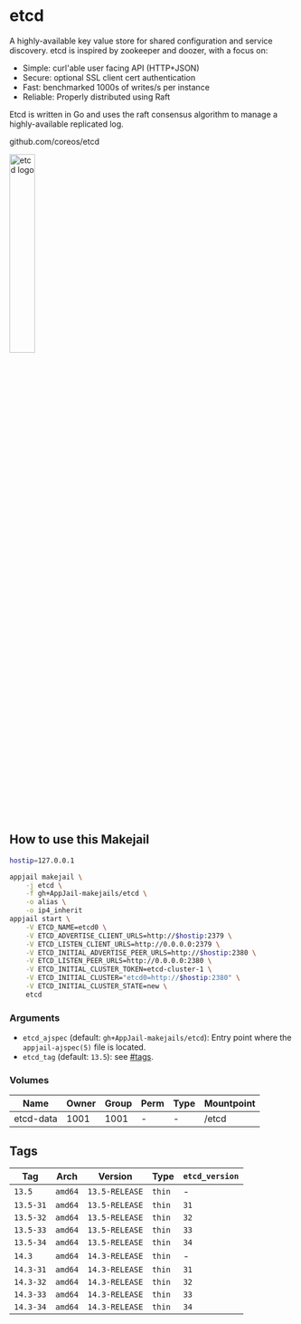 # etcd

A highly-available key value store for shared configuration and service discovery. etcd is inspired by zookeeper and doozer, with a focus on:

* Simple: curl'able user facing API (HTTP+JSON)
* Secure: optional SSL client cert authentication
* Fast: benchmarked 1000s of writes/s per instance
* Reliable: Properly distributed using Raft

Etcd is written in Go and uses the raft consensus algorithm to manage a highly-available replicated log.

github.com/coreos/etcd

<img src="https://i.pinimg.com/736x/54/94/1c/54941cd5b3d08746117f42ebaec895cd.jpg" alt="etcd logo" width="30%" height="auto">

## How to use this Makejail

```sh
hostip=127.0.0.1

appjail makejail \
    -j etcd \
    -f gh+AppJail-makejails/etcd \
    -o alias \
    -o ip4_inherit
appjail start \
    -V ETCD_NAME=etcd0 \
    -V ETCD_ADVERTISE_CLIENT_URLS=http://$hostip:2379 \
    -V ETCD_LISTEN_CLIENT_URLS=http://0.0.0.0:2379 \
    -V ETCD_INITIAL_ADVERTISE_PEER_URLS=http://$hostip:2380 \
    -V ETCD_LISTEN_PEER_URLS=http://0.0.0.0:2380 \
    -V ETCD_INITIAL_CLUSTER_TOKEN=etcd-cluster-1 \
    -V ETCD_INITIAL_CLUSTER="etcd0=http://$hostip:2380" \
    -V ETCD_INITIAL_CLUSTER_STATE=new \
    etcd
```

### Arguments

* `etcd_ajspec` (default: `gh+AppJail-makejails/etcd`): Entry point where the `appjail-ajspec(5)` file is located.
* `etcd_tag` (default: `13.5`): see [#tags](#tags).

### Volumes

| Name      | Owner | Group | Perm | Type | Mountpoint  |
| --------- | ----- | ----- | ---- | ---- | ----------- |
| etcd-data | 1001  | 1001  |  -   |  -   | /etcd       |

## Tags

| Tag           | Arch    | Version            | Type   | `etcd_version` |
| ------------- | --------| ------------------ | ------ | -------------- |
| `13.5`    | `amd64` | `13.5-RELEASE` | `thin` |       -        |
| `13.5-31` | `amd64` | `13.5-RELEASE` | `thin` |      `31`      |
| `13.5-32` | `amd64` | `13.5-RELEASE` | `thin` |      `32`      |
| `13.5-33` | `amd64` | `13.5-RELEASE` | `thin` |      `33`      |
| `13.5-34` | `amd64` | `13.5-RELEASE` | `thin` |      `34`      |
| `14.3`    | `amd64` | `14.3-RELEASE` | `thin` |       -        |
| `14.3-31` | `amd64` | `14.3-RELEASE` | `thin` |      `31`      |
| `14.3-32` | `amd64` | `14.3-RELEASE` | `thin` |      `32`      |
| `14.3-33` | `amd64` | `14.3-RELEASE` | `thin` |      `33`      |
| `14.3-34` | `amd64` | `14.3-RELEASE` | `thin` |      `34`      |
